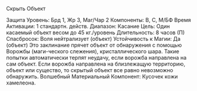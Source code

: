 
Скрыть Объект

Защита
Уровень: Брд 1, Жр 3, Маг/Чар 2
Компоненты: В, С, М/БФ
Время Активации: 1 стандартн. действ.
Диапазон: Касание
Цель: Один касаемый объект весом до
45 кг./уровень
Длительность: 8 часов (П)
Спасбросок: Воля нейтрализует (объект)
Устойчивость к Магии: Да (объект)
Это заклинание прячет объект от обнаружения с помощью Ворожбы (маги-ческого слежения), кристаллического шара.
Такие попытки автоматически терпят
неудачу, если ворожба направлена на
сам объект. Если ворожба направлена на
близлежащую территорию, объект или
существо, то скрытый объект все равно
невозможно обнаружить.
Волшебный Материальный Компонент: Кусочек кожи хамелеона.